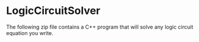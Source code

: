# LogicCircuitSolver
The following zip file contains a C++ program that will solve any logic circuit equation you write.  
